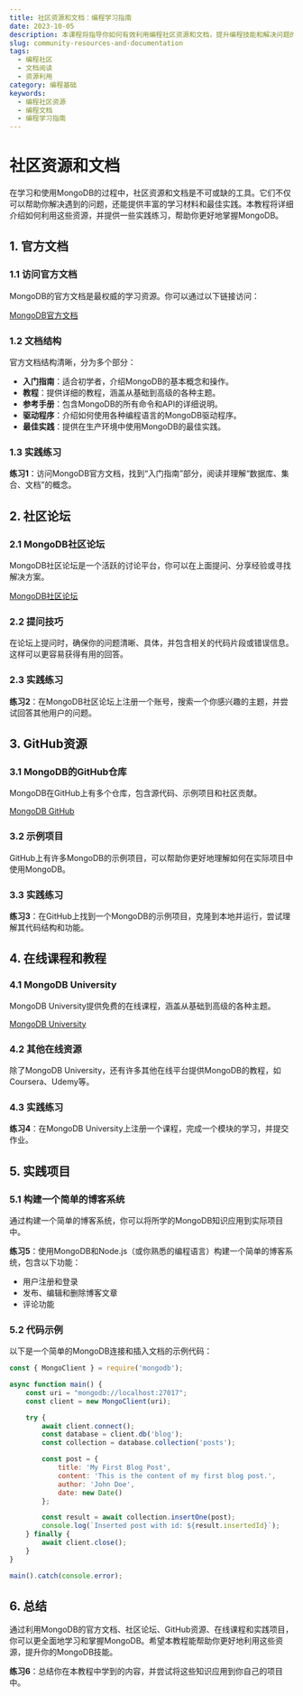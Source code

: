 ```yaml
---
title: 社区资源和文档：编程学习指南
date: 2023-10-05
description: 本课程将指导你如何有效利用编程社区资源和文档，提升编程技能和解决问题的能力。
slug: community-resources-and-documentation
tags:
  - 编程社区
  - 文档阅读
  - 资源利用
category: 编程基础
keywords:
  - 编程社区资源
  - 编程文档
  - 编程学习指南
---
```


# 社区资源和文档

在学习和使用MongoDB的过程中，社区资源和文档是不可或缺的工具。它们不仅可以帮助你解决遇到的问题，还能提供丰富的学习材料和最佳实践。本教程将详细介绍如何利用这些资源，并提供一些实践练习，帮助你更好地掌握MongoDB。

## 1. 官方文档

### 1.1 访问官方文档

MongoDB的官方文档是最权威的学习资源。你可以通过以下链接访问：

[MongoDB官方文档](https://docs.mongodb.com/)

### 1.2 文档结构

官方文档结构清晰，分为多个部分：

- **入门指南**：适合初学者，介绍MongoDB的基本概念和操作。
- **教程**：提供详细的教程，涵盖从基础到高级的各种主题。
- **参考手册**：包含MongoDB的所有命令和API的详细说明。
- **驱动程序**：介绍如何使用各种编程语言的MongoDB驱动程序。
- **最佳实践**：提供在生产环境中使用MongoDB的最佳实践。

### 1.3 实践练习

**练习1**：访问MongoDB官方文档，找到“入门指南”部分，阅读并理解“数据库、集合、文档”的概念。

## 2. 社区论坛

### 2.1 MongoDB社区论坛

MongoDB社区论坛是一个活跃的讨论平台，你可以在上面提问、分享经验或寻找解决方案。

[MongoDB社区论坛](https://developer.mongodb.com/community/forums/)

### 2.2 提问技巧

在论坛上提问时，确保你的问题清晰、具体，并包含相关的代码片段或错误信息。这样可以更容易获得有用的回答。

### 2.3 实践练习

**练习2**：在MongoDB社区论坛上注册一个账号，搜索一个你感兴趣的主题，并尝试回答其他用户的问题。

## 3. GitHub资源

### 3.1 MongoDB的GitHub仓库

MongoDB在GitHub上有多个仓库，包含源代码、示例项目和社区贡献。

[MongoDB GitHub](https://github.com/mongodb)

### 3.2 示例项目

GitHub上有许多MongoDB的示例项目，可以帮助你更好地理解如何在实际项目中使用MongoDB。

### 3.3 实践练习

**练习3**：在GitHub上找到一个MongoDB的示例项目，克隆到本地并运行，尝试理解其代码结构和功能。

## 4. 在线课程和教程

### 4.1 MongoDB University

MongoDB University提供免费的在线课程，涵盖从基础到高级的各种主题。

[MongoDB University](https://university.mongodb.com/)

### 4.2 其他在线资源

除了MongoDB University，还有许多其他在线平台提供MongoDB的教程，如Coursera、Udemy等。

### 4.3 实践练习

**练习4**：在MongoDB University上注册一个课程，完成一个模块的学习，并提交作业。

## 5. 实践项目

### 5.1 构建一个简单的博客系统

通过构建一个简单的博客系统，你可以将所学的MongoDB知识应用到实际项目中。

**练习5**：使用MongoDB和Node.js（或你熟悉的编程语言）构建一个简单的博客系统，包含以下功能：

- 用户注册和登录
- 发布、编辑和删除博客文章
- 评论功能

### 5.2 代码示例

以下是一个简单的MongoDB连接和插入文档的示例代码：

```javascript
const { MongoClient } = require('mongodb');

async function main() {
    const uri = "mongodb://localhost:27017";
    const client = new MongoClient(uri);

    try {
        await client.connect();
        const database = client.db('blog');
        const collection = database.collection('posts');

        const post = {
            title: 'My First Blog Post',
            content: 'This is the content of my first blog post.',
            author: 'John Doe',
            date: new Date()
        };

        const result = await collection.insertOne(post);
        console.log(`Inserted post with id: ${result.insertedId}`);
    } finally {
        await client.close();
    }
}

main().catch(console.error);
```

## 6. 总结

通过利用MongoDB的官方文档、社区论坛、GitHub资源、在线课程和实践项目，你可以更全面地学习和掌握MongoDB。希望本教程能帮助你更好地利用这些资源，提升你的MongoDB技能。

**练习6**：总结你在本教程中学到的内容，并尝试将这些知识应用到你自己的项目中。